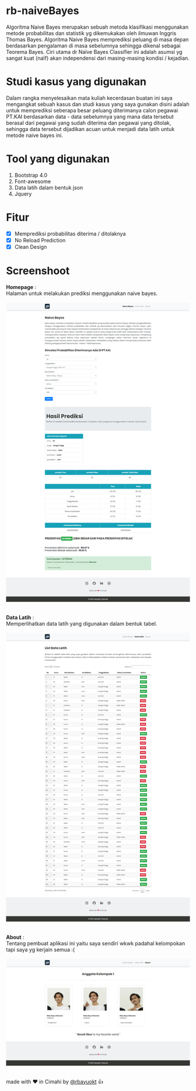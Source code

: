 # rb-naiveBayes

Algoritma Naive Bayes merupakan sebuah metoda klasifikasi menggunakan metode probabilitas dan statistik yg dikemukakan oleh ilmuwan Inggris Thomas Bayes. Algoritma Naive Bayes memprediksi peluang di masa depan berdasarkan pengalaman di masa sebelumnya sehingga dikenal sebagai Teorema Bayes. Ciri utama dr Naïve Bayes Classifier ini adalah asumsi yg sangat kuat (naïf) akan independensi dari masing-masing kondisi / kejadian.

# Studi kasus yang digunakan
Dalam rangka menyelesaikan mata kuliah kecerdasan buatan ini saya mengangkat sebuah kasus dan studi kasus yang saya gunakan disini adalah untuk memprediksi seberapa besar peluang diterimanya calon pegawai PT.KAI berdasarkan data - data sebelumnya yang mana data tersebut berasal dari pegawai yang sudah diterima dan pegawai yang ditolak, sehingga data tersebut dijadikan acuan untuk menjadi data latih untuk metode naive bayes ini.

# Tool yang digunakan 
1. Bootstrap 4.0
2. Font-awesome
3. Data latih dalam bentuk json
4. Jquery

# Fitur
- [x] Memprediksi probabilitas diterima / ditolaknya
- [x] No Reload Prediction
- [x] Clean Design

# Screenshoot

**Homepage** : <br>
Halaman untuk melakukan prediksi menggunakan naive bayes. <br><br>
<img src="screenshoot/home.png" width="600px" /><br><br>

**Data Latih** : <br>
Memperlihatkan data latih yang digunakan dalam bentuk tabel.<br><br>
<img src="screenshoot/data-latih.png" width="600px" /><br><br>

**About** : <br>
Tentang pembuat aplikasi ini yaitu saya sendiri wkwk padahal kelompokan tapi saya yg kerjain semua :(<br><br>
<img src="screenshoot/about.png" width="600px" /><br><br>

made with :heart: in Cimahi by [@rbayuokt](https://www.instagram.com/rbayuokt/) :thumbsup:

